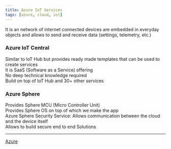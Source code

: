 ```yaml
---
title: Azure IoT Services
tags: [azure, cloud, iot]
---
```


It is an network of internet connected devices are embedded in everyday objects and allows to send and receive data (settings, telemetry, etc.)

### Azure IoT Central

Similar to IoT Hub but provides ready made templates that can be used to create services  
It is SaaS (Software as a Service) offering  
No deep technical knowledge required  
Build on top of IoT Hub and 30+ other services

### Azure Sphere

Provides Sphere MCU (Micro Controller Unit)  
Provides Sphere OS on top of which we make the app  
Azure Sphere Security Service: Allows communication between the cloud and the device itself  
Allows to build secure end to end Solutions

---

[Azure](../Azure.md)